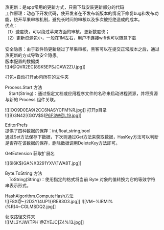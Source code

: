 热更新：是app常用的更新方式，只需下载安装更新部分的代码  
工作原理：动态下开发代码，使开发者在不发布新版本的情况下修复bug和发布功能，绕开苹果审核机制，避免长时间的审核以及多次被拒绝造成的成本。  
优点：  
（1）速度快，可以绕过苹果方面的审核，更新数度快；  
（2）更新资源包小，一般在1M左右，用户不连接wifi也可以随意下载  
   
安全隐患：由于软件热更新绕过了苹果审核，黑客可以在提交正常版本之后，通过热更新的方式导致安全隐患。  
版本配置的数据类  
![[4@QVR2EC(8SK5EPSJCAW2ZU.jpg]]

打包+自动打开ab包所在的文件夹  
  
Process.Start 方法  
   Start(String)：通过指定文档或应用程序文件的名称来启动进程资源，并将资源与新的 Process 组件关联。  
  
  
![[IOO9D0EA9(2CC6NASYCFM%R.jpg]]
打开p目录  
![[B}3N42[{GOV$S{P6F3W@L19.jpg]] 
  
  
EditorPrefs  
提供了四种数据的保存：int,float,string,bool  
通过Set方法保存下数据，下次则通过Get方法来获取数据，HasKey方法可以判断是否存在该数据的保存，删除数据调用DeleteKey方法即可。  
  
GetExtension 获取扩展名  
  
![[6I6K$}GA%X3291YXV{1WA8T.jpg]]
  
Byte.ToString 方法  
   ToString(String)：使用指定的格式将当前 Byte 对象的值转换为它的等效字符串表示形式。  
  
  
HashAlgorithm.ComputeHash方法  
![[F8X@~}2D3Y)4UP1}}RE83O3.jpg]]
![[VM~%IRMI%(%R(4~CGLMSDQ2.jpg]]
  
获取路径文件夹  
![[ML3YJW{TPH`@ZYEJC]Z4%13.jpg]]